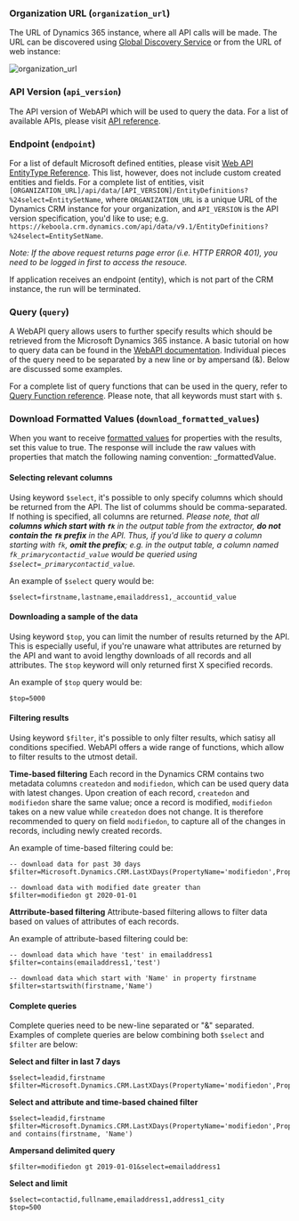### Organization URL (`organization_url`)

The URL of Dynamics 365 instance, where all API calls will be made. The URL can be discovered using [Global Discovery Service](https://docs.microsoft.com/en-us/powerapps/developer/common-data-service/webapi/discover-url-organization-web-api) or from the URL of web instance:

![organization_url](https://bitbucket.org/kds_consulting_team/kds-team.ex-microsoft-dynamics/raw/master/docs/images/organization_url.png)


### API Version (`api_version`)

The API version of WebAPI which will be used to query the data. For a list of available APIs, please visit [API reference](https://docs.microsoft.com/en-us/dynamics365/customerengagement/on-premises/developer/webapi/web-api-versions).

### Endpoint (`endpoint`)

For a list of default Microsoft defined entities, please visit [Web API EntityType Reference](https://docs.microsoft.com/en-us/dynamics365/customer-engagement/web-api/entitytypes). This list, however, does not include custom created entities and fields. For a complete list of entities, visit `[ORGANIZATION_URL]/api/data/[API_VERSION]/EntityDefinitions?%24select=EntitySetName`, where `ORGANIZATION_URL` is a unique URL of the Dynamics CRM instance for your organization, and `API_VERSION` is the API version specification, you'd like to use; e.g. `https://keboola.crm.dynamics.com/api/data/v9.1/EntityDefinitions?%24select=EntitySetName`.

*Note: If the above request returns page error (i.e. HTTP ERROR 401), you need to be logged in first to access the resouce.*

If application receives an endpoint (entity), which is not part of the CRM instance, the run will be terminated.

### Query (`query`)

A WebAPI query allows users to further specify results which should be retrieved from the Microsoft Dynamics 365 instance. A basic tutorial on how to query data can be found in the [WebAPI documentation](https://docs.microsoft.com/en-us/powerapps/developer/common-data-service/webapi/query-data-web-api). Individual pieces of the query need to be separated by a new line or by ampersand (&). Below are discussed some examples.

For a complete list of query functions that can be used in the query, refer to [Query Function reference](https://docs.microsoft.com/en-us/dynamics365/customer-engagement/web-api/queryfunctions). Please note, that all keywords must start with `$`.

### Download Formatted Values (`download_formatted_values`)

When you want to receive [formatted values](https://learn.microsoft.com/en-us/power-apps/developer/data-platform/webapi/query-data-web-api#include-formatted-values) 
for properties with the results, set this value to true. The response will include the raw values with properties that match the following naming convention:
<propertyname>_formattedValue.

#### Selecting relevant columns

Using keyword `$select`, it's possible to only specify columns which should be returned from the API. The list of columms should be comma-separated. If nothing is specified, all columns are returned.
*Please note, that all **columns which start with `fk`** in the output table from the extractor, **do not contain the `fk` prefix** in the API. Thus, if you'd like to query a column starting with `fk`, **omit the prefix**; e.g. in the output table, a column named `fk_primarycontactid_value` would be queried using `$select=_primarycontactid_value`.*

An example of `$select` query would be:
```
$select=firstname,lastname,emailaddress1,_accountid_value
```

#### Downloading a sample of the data

Using keyword `$top`, you can limit the number of results returned by the API. This is especially useful, if you're unaware what attributes are returned by the API and want to avoid lengthy downloads of all records and all attributes. The `$top` keyword will only returned first X specified records.

An example of `$top` query would be:

```
$top=5000
```

#### Filtering results

Using keyword `$filter`, it's possible to only filter results, which satisy all conditions specified. WebAPI offers a wide range of functions, which allow to filter results to the utmost detail.

**Time-based filtering**
Each record in the Dynamics CRM contains two metadata columns `createdon` and `modifiedon`, which can be used query data with latest changes. Upon creation of each record, `createdon` and `modifiedon` share the same value; once a record is modified, `modifiedon` takes on a new value while `createdon` does not change. It is therefore recommended to query on field `modifiedon`, to capture all of the changes in records, including newly created records.

An example of time-based filtering could be:

```
-- download data for past 30 days
$filter=Microsoft.Dynamics.CRM.LastXDays(PropertyName='modifiedon',PropertyValue=30)

-- download data with modified date greater than
$filter=modifiedon gt 2020-01-01
```

**Attrribute-based filtering**
Attribute-based filtering allows to filter data based on values of attributes of each records. 

An example of attribute-based filtering could be:
```
-- download data which have 'test' in emailaddress1
$filter=contains(emailaddress1,'test')

-- download data which start with 'Name' in property firstname
$filter=startswith(firstname,'Name')
```

#### Complete queries

Complete queries need to be new-line separated or "&" separated. Examples of complete queries are below combining both `$select` and `$filter` are below:

**Select and filter in last 7 days**

```
$select=leadid,firstname
$filter=Microsoft.Dynamics.CRM.LastXDays(PropertyName='modifiedon',PropertyValue=7)
```

**Select and attribute and time-based chained filter**

```
$select=leadid,firstname
$filter=Microsoft.Dynamics.CRM.LastXDays(PropertyName='modifiedon',PropertyValue=7) and contains(firstname, 'Name')
```

**Ampersand delimited query**

```
$filter=modifiedon gt 2019-01-01&select=emailaddress1
```

**Select and limit**

```
$select=contactid,fullname,emailaddress1,address1_city
$top=500
```
